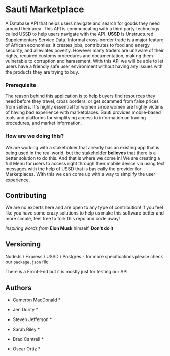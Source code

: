 # Sauti Marketplace

A Database API that helps users navigate and search for goods they need around their area. This API is communcating with
a third party technology called USSD to help users navigate with the API. **USSD** is Unstructured Supplementary Service Data. 
Informal cross-border trade is a major feature of African economies: it creates jobs, contributes to food and energy security, and alleviates poverty. However many traders are unaware of their rights, required customs procedures and documentation, making them vulnerable to corruption and harassment.
With this API we will be able to let users have a friendly safe user environment without having any issues with the products
they are trying to buy. 

### Prerequisite 

The reason behind this application is to help buyers find resources they need before they travel, cross borders, or 
get scammed from false prices from sellers. It's highly essential for women since women are highly victims of having bad 
experience with marketplaces. Sauti provides mobile-based tools and platforms for simplifying access to information on trading procedures, and market information.

### How are we doing this? 

We are working with a stakeholder that already has an existing app that is being used in the real world, but the stakeholder 
**believes** that there is a better solution to do this. And that is where we come in! We are creating a full Menu for users 
to access right through their mobile device via using text messages with the help of USSD that is basically the provider 
for Marketplaces. With this we can come up with a way to simplify the user experience.

## Contributing

We are no experts here and are open to any type of contribution! If you feel like you have some crazy solutions to help us
make this software better and more simple, feel free to fork this repo and code away! 

*Inspiring words from* **Elon Musk** himself, **Don't do it** 

## Versioning 

NodeJs / Express / USSD / Postgres - for more specifications please check our `package.json` file 

There is a Front-End but it is mostly just for testing our API 


## Authors 

* Cameron MacDonald * 

* Jen Dority * 

* Steven Jefferson * 

* Sarah Riley * 

* Brad Cantrell * 

* Oscar Ortiz * 



